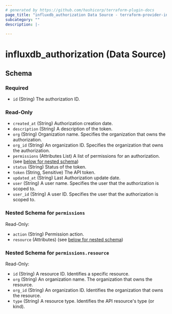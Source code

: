 ```yaml
---
# generated by https://github.com/hashicorp/terraform-plugin-docs
page_title: "influxdb_authorization Data Source - terraform-provider-influxdb"
subcategory: ""
description: |-
  
---
```


# influxdb_authorization (Data Source)





<!-- schema generated by tfplugindocs -->
## Schema

### Required

- `id` (String) The authorization ID.

### Read-Only

- `created_at` (String) Authorization creation date.
- `description` (String) A description of the token.
- `org` (String) Organization name. Specifies the organization that owns the authorization.
- `org_id` (String) An organization ID. Specifies the organization that owns the authorization.
- `permissions` (Attributes List) A list of permissions for an authorization. (see [below for nested schema](#nestedatt--permissions))
- `status` (String) Status of the token.
- `token` (String, Sensitive) The API token.
- `updated_at` (String) Last Authorization update date.
- `user` (String) A user name. Specifies the user that the authorization is scoped to.
- `user_id` (String) A user ID. Specifies the user that the authorization is scoped to.

<a id="nestedatt--permissions"></a>
### Nested Schema for `permissions`

Read-Only:

- `action` (String) Permission action.
- `resource` (Attributes) (see [below for nested schema](#nestedatt--permissions--resource))

<a id="nestedatt--permissions--resource"></a>
### Nested Schema for `permissions.resource`

Read-Only:

- `id` (String) A resource ID. Identifies a specific resource.
- `org` (String) An organization name. The organization that owns the resource.
- `org_id` (String) An organization ID. Identifies the organization that owns the resource.
- `type` (String) A resource type. Identifies the API resource's type (or kind).
